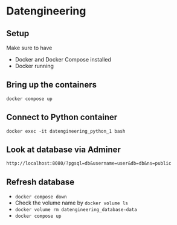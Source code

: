 # Datengineering

## Setup

Make sure to have 
- Docker and Docker Compose installed
- Docker running

## Bring up the containers

`docker compose up`

## Connect to Python container

`docker exec -it datengineering_python_1 bash`

## Look at database via Adminer

`http://localhost:8080/?pgsql=db&username=user&db=db&ns=public`

## Refresh database

- `docker compose down`
- Check the volume name by `docker volume ls`
- `docker volume rm datengineering_database-data`
- `docker compose up`
